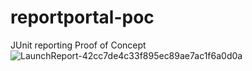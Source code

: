 # reportportal-poc
JUnit reporting Proof of Concept
![LaunchReport-42cc7de4c33f895ec89ae7ac1f6a0d0a](https://github.com/trincema/reportportal-poc/assets/7762113/9fd1a71a-23d9-4425-919f-83009be005d9)
